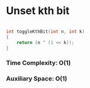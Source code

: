 
# Unset kth bit

```C++

int toggleKthBit(int n, int k)
{
    return (n ^ (1 << k));
}
```

### Time Complexity: O(1)
### Auxiliary Space: O(1)